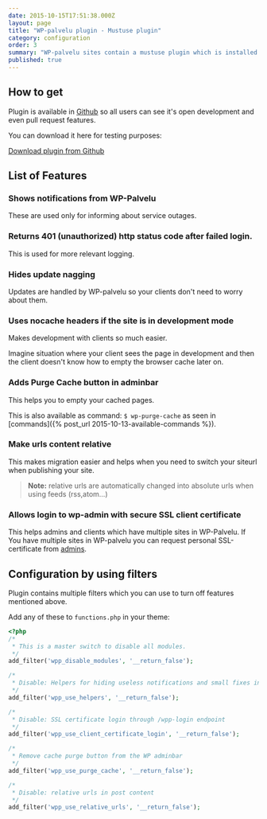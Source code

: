 ```yaml
---
date: 2015-10-15T17:51:38.000Z
layout: page
title: "WP-palvelu plugin - Mustuse plugin"
category: configuration
order: 3
summary: "WP-palvelu sites contain a mustuse plugin which is installed in all sites by default. \nIt adds small WordPress fixes, new features and helps WP-palvelu to inform clients about service outages."
published: true
---
```


## How to get
Plugin is available in [Github](https://github.com/Seravo/wp-palvelu-plugin) so all users can see it's open development and even pull request features.

You can download it here for testing purposes:

<a class="btn btn-default" href="https://github.com/Seravo/wp-palvelu-plugin/releases"><i class="glyphicon glyphicon-download-alt"></i> Download plugin from Github</a>

## List of Features

### Shows notifications from WP-Palvelu
These are used only for informing about service outages.

### Returns 401 (unauthorized) http status code after failed login.
This is used for more relevant logging.

### Hides update nagging
Updates are handled by WP-palvelu so your clients don't need to worry about them.

### Uses nocache headers if the site is in development mode
Makes development with clients so much easier.

Imagine situation where your client sees the page in development and then the client doesn't know how to empty the browser cache later on.

### Adds Purge Cache button in adminbar
This helps you to empty your cached pages.

This is also available as command: ``` $ wp-purge-cache ``` as seen in [commands]({% post_url 2015-10-13-available-commands %}).

### Make urls content relative
This makes migration easier and helps when you need to switch your siteurl when publishing your site.

> **Note:** relative urls are automatically changed into absolute urls when using feeds (rss,atom...)

### Allows login to wp-admin with secure SSL client certificate

This helps admins and clients which have multiple sites in WP-Palvelu. If You have multiple sites in WP-palvelu you can request personal SSL-certificate from [admins](mailto:wordpress@seravo.fi).

## Configuration by using filters
Plugin contains multiple filters which you can use to turn off features mentioned above.

Add any of these to ```functions.php``` in your theme:

```php
<?php
/*
 * This is a master switch to disable all modules.
 */
add_filter('wpp_disable_modules', '__return_false');

/*
 * Disable: Helpers for hiding useless notifications and small fixes in logging
 */
add_filter('wpp_use_helpers', '__return_false');

/*
 * Disable: SSL certificate login through /wpp-login endpoint
 */
add_filter('wpp_use_client_certificate_login', '__return_false');

/*
 * Remove cache purge button from the WP adminbar
 */
add_filter('wpp_use_purge_cache', '__return_false');

/*
 * Disable: relative urls in post content
 */
add_filter('wpp_use_relative_urls', '__return_false');
```
